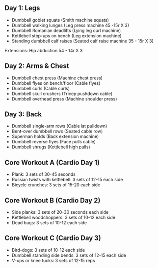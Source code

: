 
##  Day 1: Legs

- Dumbbell goblet squats (Smith machine squats)
- Dumbbell walking lunges (Leg press machine 45 -15r X 3)
- Dumbbell Romanian deadlifts (Lying leg curl machine)
- Kettlebell step-ups on bench (Leg extension machine)
- Standing dumbbell calf raises (Seated calf raise machine 35 - 15r X 3)

Extensions:
Hip abduction 54 - 14r X 3

## Day 2: Arms & Chest

- Dumbbell chest press (Machine chest press)
- Dumbbell flyes on bench/floor (Cable flyes)
- Dumbbell curls (Cable curls)
- Dumbbell skull crushers (Tricep pushdown cable)
- Dumbbell overhead press (Machine shoulder press)

## Day 3: Back

- Dumbbell single-arm rows (Cable lat pulldown)
- Bent-over dumbbell rows (Seated cable row)
- Superman holds (Back extension machine)
- Dumbbell reverse flyes (Face pulls cable)
- Dumbbell shrugs (Kettlebell high pulls)

## Core Workout A (Cardio Day 1)

- Plank: 3 sets of 30-45 seconds
- Russian twists with kettlebell: 3 sets of 12-15 each side
- Bicycle crunches: 3 sets of 15-20 each side

## Core Workout B (Cardio Day 2)

- Side planks: 3 sets of 20-30 seconds each side
- Kettlebell woodchoppers: 3 sets of 10-12 each side
- Dead bugs: 3 sets of 10-12 each side

## Core Workout C (Cardio Day 3)

- Bird-dogs: 3 sets of 10-12 each side
- Dumbbell standing side bends: 3 sets of 12-15 each side
- V-ups or knee tucks: 3 sets of 12-15 reps
